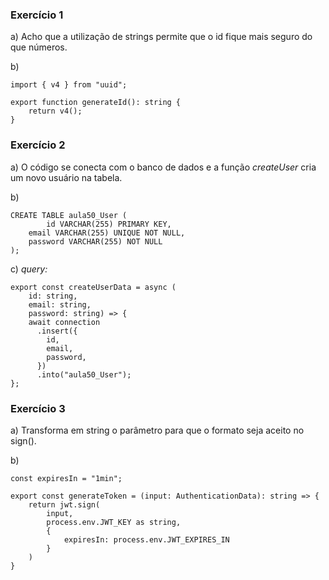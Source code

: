 ### Exercício 1

a) Acho que a utilização de strings permite que o id fique mais seguro do que números.

b) 
```
import { v4 } from "uuid";

export function generateId(): string {
    return v4();
}
```

### Exercício 2

a) O código se conecta com o banco de dados e a função *createUser* cria um novo usuário na tabela.

b) 
```
CREATE TABLE aula50_User (
		id VARCHAR(255) PRIMARY KEY,
    email VARCHAR(255) UNIQUE NOT NULL,
    password VARCHAR(255) NOT NULL
);
```

c) 
*query:*
```
export const createUserData = async (
    id: string, 
    email: string, 
    password: string) => {
    await connection
      .insert({
        id,
        email,
        password,
      })
      .into("aula50_User");
};
```

### Exercício 3

a) Transforma em string o parâmetro para que o formato seja aceito no sign().

b) 
```
const expiresIn = "1min";

export const generateToken = (input: AuthenticationData): string => {
    return jwt.sign(
        input,
        process.env.JWT_KEY as string,
        {
            expiresIn: process.env.JWT_EXPIRES_IN
        }
    )
}
```




